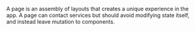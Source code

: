 A page is an assembly of layouts that creates a unique experience in the app. A page can contact services but should avoid modifying state itself, and instead leave mutation to components.
